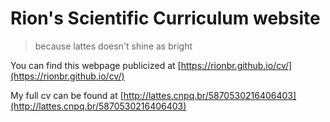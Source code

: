 Rion's Scientific Curriculum website
====================================

> because lattes doesn't shine as bright

You can find this webpage publicized at [https://rionbr.github.io/cv/](https://rionbr.github.io/cv/)

My full cv can be found at [http://lattes.cnpq.br/5870530216406403](http://lattes.cnpq.br/5870530216406403)


